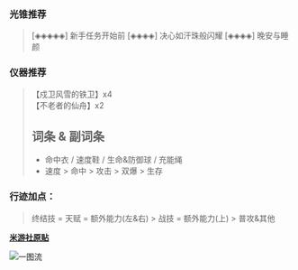 ### 光锥推荐
> [◈◈◈◈◈] 新手任务开始前
> [◈◈◈◈]     决心如汗珠般闪耀
> [◈◈◈◈]     晚安与睡颜

### 仪器推荐
> 【戍卫风雪的铁卫】x4  
> 【不老者的仙舟】x2
> ## 词条 & 副词条
> - 命中衣 / 速度鞋 / 生命&防御球 / 充能绳
> - 速度 > 命中 > 攻击 > 双爆 > 生存

### 行迹加点：
> 终结技 = 天赋 = 额外能力(左&右) > 战技 = 额外能力(上) > 普攻&其他

**[米游社原贴](https://m.miyoushe.com/sr?channel=xiaomi/#/article/51061321)**

![一图流](https://jsd.cdn.zzko.cn/gh/AEDELSTAN/picx-images-hosting@master/Pictures/StarRail/Guide/佩拉.77dc4h7f1b.png)

